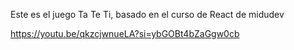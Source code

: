 Este es el juego Ta Te Ti, basado en el curso de React de midudev

https://youtu.be/qkzcjwnueLA?si=ybGOBt4bZaGgw0cb
